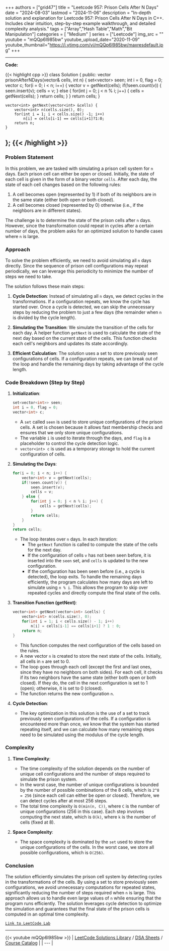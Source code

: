 
+++
authors = ["grid47"]
title = "Leetcode 957: Prison Cells After N Days"
date = "2024-08-03"
lastmod = "2024-11-06"
description = "In-depth solution and explanation for Leetcode 957: Prison Cells After N Days in C++. Includes clear intuition, step-by-step example walkthrough, and detailed complexity analysis."
tags = ["Array","Hash Table","Math","Bit Manipulation"]
categories = [
    "Medium"
]
series = ["Leetcode"]
img_src = ""
youtube = "mQQp6I985bw"
youtube_upload_date="2020-11-09"
youtube_thumbnail="https://i.ytimg.com/vi/mQQp6I985bw/maxresdefault.jpg"
+++



---
**Code:**

{{< highlight cpp >}}
class Solution {
public:
    vector<int> prisonAfterNDays(vector<int>& cells, int n) {
        set<vector<int>> seen;
        int i = 0, flag = 0;
        vector<int> c;
        for(i = 0; i < n; i++) {
            vector<int> v = getNext(cells);
            if(!seen.count(v)) {
                seen.insert(v);
                cells = v;
            } else {
                for(int j = 0; j < n % i; j++) {
                    cells = getNext(cells);
                }
                return cells;
            }
        }
        return cells;
    }
    
    vector<int> getNext(vector<int> &cells) {
        vector<int> n(cells.size(), 0);
        for(int i = 1; i < cells.size() -1; i++)
            n[i] = cells[i-1] == cells[i+1]?1:0;
        return n;
    }
};
{{< /highlight >}}
---

### Problem Statement

In this problem, we are tasked with simulating a prison cell system for `n` days. Each prison cell can either be open or closed. Initially, the state of each cell is given in the form of a binary vector `cells`. After each day, the state of each cell changes based on the following rules:

1. A cell becomes open (represented by 1) if both of its neighbors are in the same state (either both open or both closed).
2. A cell becomes closed (represented by 0) otherwise (i.e., if the neighbors are in different states).

The challenge is to determine the state of the prison cells after `n` days. However, since the transformation could repeat in cycles after a certain number of days, the problem asks for an optimized solution to handle cases where `n` is large.

### Approach

To solve the problem efficiently, we need to avoid simulating all `n` days directly. Since the sequence of prison cell configurations may repeat periodically, we can leverage this periodicity to minimize the number of steps we need to take.

The solution follows these main steps:

1. **Cycle Detection**: Instead of simulating all `n` days, we detect cycles in the transformations. If a configuration repeats, we know the cycle has started over. Once a cycle is detected, we can skip the unnecessary steps by reducing the problem to just a few days (the remainder when `n` is divided by the cycle length).
  
2. **Simulating the Transition**: We simulate the transition of the cells for each day. A helper function `getNext` is used to calculate the state of the next day based on the current state of the cells. This function checks each cell's neighbors and updates its state accordingly.

3. **Efficient Calculation**: The solution uses a set to store previously seen configurations of cells. If a configuration repeats, we can break out of the loop and handle the remaining days by taking advantage of the cycle length.

### Code Breakdown (Step by Step)

1. **Initialization**:
   ```cpp
   set<vector<int>> seen;
   int i = 0, flag = 0;
   vector<int> c;
   ```
   - A `set` called `seen` is used to store unique configurations of the prison cells. A set is chosen because it allows fast membership checks and ensures that we only store unique configurations.
   - The variable `i` is used to iterate through the days, and `flag` is a placeholder to control the cycle detection logic.
   - `vector<int> c` is used as a temporary storage to hold the current configuration of cells.

2. **Simulating the Days**:
   ```cpp
   for(i = 0; i < n; i++) {
       vector<int> v = getNext(cells);
       if(!seen.count(v)) {
           seen.insert(v);
           cells = v;
       } else {
           for(int j = 0; j < n % i; j++) {
               cells = getNext(cells);
           }
           return cells;
       }
   }
   return cells;
   ```
   - The loop iterates over `n` days. In each iteration:
     - The `getNext` function is called to compute the state of the cells for the next day.
     - If the configuration of cells `v` has not been seen before, it is inserted into the `seen` set, and `cells` is updated to the new configuration.
     - If the configuration has been seen before (i.e., a cycle is detected), the loop exits. To handle the remaining days efficiently, the program calculates how many days are left to simulate using `n % i`. This allows the program to skip over repeated cycles and directly compute the final state of the cells.

3. **Transition Function (getNext)**:
   ```cpp
   vector<int> getNext(vector<int> &cells) {
       vector<int> n(cells.size(), 0);
       for(int i = 1; i < cells.size() - 1; i++)
           n[i] = cells[i-1] == cells[i+1] ? 1 : 0;
       return n;
   }
   ```
   - This function computes the next configuration of the cells based on the rules.
   - A new vector `n` is created to store the next state of the cells. Initially, all cells in `n` are set to 0.
   - The loop goes through each cell (except the first and last ones, since they have no neighbors on both sides). For each cell, it checks if its two neighbors have the same state (either both open or both closed). If they do, the cell in the next configuration is set to 1 (open); otherwise, it is set to 0 (closed).
   - The function returns the new configuration `n`.

4. **Cycle Detection**:
   - The key optimization in this solution is the use of a set to track previously seen configurations of the cells. If a configuration is encountered more than once, we know that the system has started repeating itself, and we can calculate how many remaining steps need to be simulated using the modulus of the cycle length.

### Complexity

1. **Time Complexity**:
   - The time complexity of the solution depends on the number of unique cell configurations and the number of steps required to simulate the prison system.
   - In the worst case, the number of unique configurations is bounded by the number of possible combinations of the 8 cells, which is `2^8 = 256` (since each cell can either be open or closed). Therefore, we can detect cycles after at most 256 steps.
   - The total time complexity is `O(min(n, C))`, where `C` is the number of unique configurations (256 in this case). Each step involves computing the next state, which is `O(k)`, where `k` is the number of cells (fixed at 8).
   
2. **Space Complexity**:
   - The space complexity is dominated by the `set` used to store the unique configurations of the cells. In the worst case, we store all possible configurations, which is `O(256)`.

### Conclusion

The solution efficiently simulates the prison cell system by detecting cycles in the transformations of the cells. By using a set to store previously seen configurations, we avoid unnecessary computations for repeated states, significantly reducing the number of steps required when `n` is large. This approach allows us to handle even large values of `n` while ensuring that the program runs efficiently. The solution leverages cycle detection to optimize the simulation and guarantees that the final state of the prison cells is computed in an optimal time complexity.

[`Link to LeetCode Lab`](https://leetcode.com/problems/prison-cells-after-n-days/description/)

---
{{< youtube mQQp6I985bw >}}
| [LeetCode Solutions Library](https://grid47.xyz/leetcode/) / [DSA Sheets](https://grid47.xyz/sheets/) / [Course Catalog](https://grid47.xyz/courses/) |
| --- |
